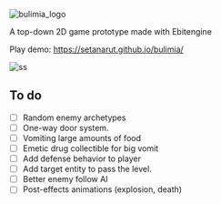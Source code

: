 ![bulimia_logo](https://github.com/setanarut/bulimia/assets/36481442/63e8b69e-3675-4d27-bf09-918076153b81)

A top-down 2D game prototype made with Ebitengine

Play demo: https://setanarut.github.io/bulimia/

![ss](https://github.com/setanarut/bulimia/assets/36481442/41c96e9c-c0e6-4d63-966f-2df3abcab166)

## To do

- [ ] Random enemy archetypes
- [ ] One-way door system.
- [ ] Vomiting large amounts of food
- [ ] Emetic drug collectible for big vomit
- [ ] Add defense behavior to player
- [ ] Add target entity to pass the level.
- [ ] Better enemy follow AI
- [ ] Post-effects animations (explosion, death)